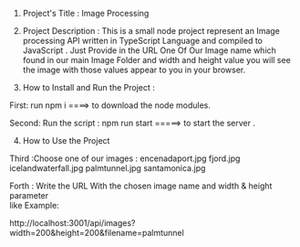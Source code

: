 1. Project's Title : Image Processing 

2. Project Description : 
This is a small node project represent an Image processing API written in TypeScript Language and compiled to JavaScript .
Just Provide in the URL One Of Our Image name which found in our main Image Folder 
and width and height value you will see the image with those values appear to you in your browser.

3. How to Install and Run the Project :

First: run npm i  ====> to download the node modules.

Second: Run the script : npm run start =====> to start the server .


4. How to Use the Project

Third :Choose one of our images :
encenadaport.jpg
fjord.jpg
icelandwaterfall.jpg
palmtunnel.jpg
santamonica.jpg

Forth : Write the URL With the chosen image name and width & height parameter  
like Example:

http://localhost:3001/api/images?width=200&height=200&filename=palmtunnel




